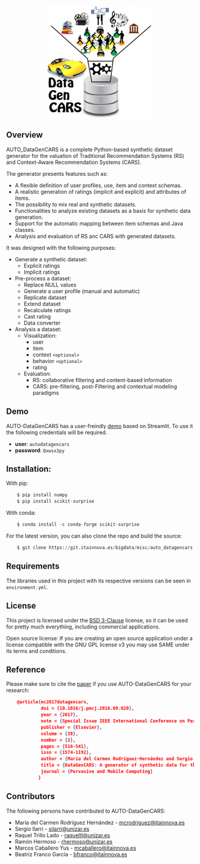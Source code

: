 <div style="text-align:center"><img src="./resources/icons/logo-datagencars.jpg" /></div>

## Overview

AUTO_DataGenCARS is a complete Python-based synthetic dataset generator for the valuation of Traditional Recommendation Systems (RS) and Context-Aware Recommendation Systems (CARS).

The generator presents features such as:

- A flexible definition of user profiles, use, item and context schemas.
- A realistic generation of ratings (implicit and explicit) and attributes of items.
- The possibility to mix real and synthetic datasets.
- Functionalities to analyze existing datasets as a basis for synthetic data generation.
- Support for the automatic mapping between item schemas and Java classes.
- Analysis and evaluation of RS anc CARS with generated datasets.

It was designed with the following purposes:

* Generate a synthetic dataset:
  - Explicit ratings
  - Implicit ratings
* Pre-process a dataset:
  - Replace NULL values
  - Generate a user profile (manual and automatic)
  - Replicate dataset
  - Extend dataset
  - Recalculate ratings
  - Cast rating
  - Data converter
* Analysis a dataset:
  - Visualization:
    - user
    - item
    - context `<optional>`
    - behavior `<optional>`
    - rating
  - Evaluation:
    - RS: collaborative filtering and content-based information
    - CARS: pre-filtering, post-Filtering and contextual modeling paradigms

## Demo
AUTO-DataGenCARS has a user-freindly [demo](https://193.144.226.31/streamlit) based on Streamlit.
To use it the following credentials will be required.

- **user**: `autodatagencars`
- **password**: `Qxwsx3py`

## Installation:
With pip:
```python
    $ pip install numpy
    $ pip install scikit-surprise
```
With conda:
```python
    $ conda install -c conda-forge scikit-surprise
```

For the latest version, you can also clone the repo and build the source:
```python     
    $ git clone https://git.itainnova.es/bigdata/misc/auto_datagencars.git  
```

## Requirements
The libraries used in this project with its respective versions can be seen in `environment.yml`.

## License
This project is licensed under the [BSD 3-Clause](https://opensource.org/licenses/BSD-3-Clause) license, so it can be used for pretty much everything, including commercial applications.

Open source license: If you are creating an open source application under a license compatible with the GNU GPL license v3 you may use SAME under its terms and conditions.

## Reference
Please make sure to cite the [paper](https://www.sciencedirect.com/science/article/pii/S157411921630270X) if you use
AUTO-DataGenCARS for your research:

```json
    @article{mc2017datagencars,
             doi = {10.1016/j.pmcj.2016.09.020},             
             year = {2017},
             note = {Special Issue IEEE International Conference on Pervasive Computing and Communications (PerCom) 2016},
             publisher = {Elsevier},
             volume = {38},
             number = {2},
             pages = {516-541},
             issn = {1574-1192},
             author = {María del Carmen Rodríguez-Hernández and Sergio Ilarri and Ramón Hermoso and Raquel Trillo-Lado},
             title = {DataGenCARS: A generator of synthetic data for the evaluation of context-aware recommendation systems},
             journal = {Pervasive and Mobile Computing}
            }
```

## Contributors

The following persons have contributed to AUTO-DataGenCARS:

- María del Carmen Rodríguez Hernández - [mcrodriguez@itainnova.es](mcrodriguez@itainnova.es)
- Sergio Ilarri - [silarri@unizar.es](silarri@unizar.es)
- Raquel Trillo Lado - [raqueltl@unizar.es](raqueltl@unizar.es)
- Ramón Hermoso - [rhermoso@unizar.es](rhermoso@unizar.es)
- Marcos Caballero Yus - [mcaballero@itainnova.es](mcaballero@itainnova.es)
- Beatriz Franco García - [bfranco@itainnova.es](bfranco@itainnova.es)

